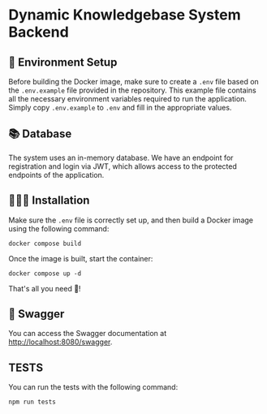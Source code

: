 # Dynamic Knowledgebase System Backend

## 📝 Environment Setup

Before building the Docker image, make sure to create a `.env` file based on the `.env.example` file provided in the repository. This example file contains all the necessary environment variables required to run the application. Simply copy `.env.example` to `.env` and fill in the appropriate values.

## 📚 Database

The system uses an in-memory database. We have an endpoint for registration and login via JWT, which allows access to the protected endpoints of the application.

## 👨🏻‍🔧 Installation

Make sure the `.env` file is correctly set up, and then build a Docker image using the following command:

```
docker compose build
```

Once the image is built, start the container:

```
docker compose up -d
```

That's all you need 🎉!


## 📖 Swagger

You can access the Swagger documentation at [http://localhost:8080/swagger](http://localhost:8080/swagger).

## TESTS

You can run the tests with the following command:

```
npm run tests
```
